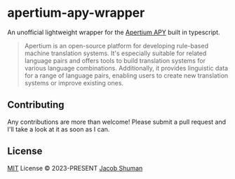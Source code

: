 # apertium-apy-wrapper

An unofficial lightweight wrapper for the [Apertium APY](https://wiki.apertium.org/wiki/Apertium-apy) built in typescript.

> Apertium is an open-source platform for developing rule-based machine translation systems. It's especially suitable for related language pairs and offers tools to build translation systems for various language combinations. Additionally, it provides linguistic data for a range of language pairs, enabling users to create new translation systems or improve existing ones.

<!-- Badges -->

[npm-version-src]: https://img.shields.io/npm/v/apertium-apy?style=flat&colorA=080f12&colorB=1fa669
[npm-version-href]: https://npmjs.com/package/apertium-apy
[npm-downloads-src]: https://img.shields.io/npm/dm/apertium-apy?style=flat&colorA=080f12&colorB=1fa669
[npm-downloads-href]: https://npmjs.com/package/apertium-apy
[bundle-src]: https://img.shields.io/bundlephobia/minzip/apertium-apy?style=flat&colorA=080f12&colorB=1fa669&label=minzip
[bundle-href]: https://bundlephobia.com/result?p=apertium-apy
[license-src]: https://img.shields.io/github/license/jacob-shuman/apertium-apy.svg?style=flat&colorA=080f12&colorB=1fa669
[license-href]: https://github.com/jacob-shuman/apertium-apy/blob/main/LICENSE
[jsdocs-src]: https://img.shields.io/badge/jsdocs-reference-080f12?style=flat&colorA=080f12&colorB=1fa669
[jsdocs-href]: https://www.jsdocs.io/package/apertium-apy

## Contributing

Any contributions are more than welcome! Please submit a pull request and I'll take a look at it as soon as I can.

## License

[MIT](./LICENSE) License © 2023-PRESENT [Jacob Shuman](https://github.com/jacob-shuman/apertium-apy-wrapper)
